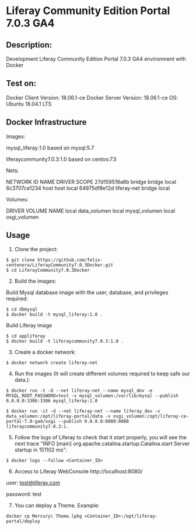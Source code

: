 Liferay Community Edition Portal 7.0.3 GA4
========================================


Description:
--------------------------------
Development Liferay Community Edition Portal 7.0.3 GA4 environment with Docker


Test on:
--------------------------------
Docker Client Version: 18.06.1-ce
Docker Server Version: 18.06.1-ce
OS: Ubuntu 18.04.1 LTS


Docker Infrastructure
--------------------------------
Images:

mysql_liferay:1.0 based on mysql:5.7

liferaycommunity7.0.3:1.0 based on centos:7.5

Nets:

NETWORK ID          NAME                DRIVER              SCOPE
27d159518a6b        bridge              bridge              local
6c3707ce1234        host                host                local
64975df8e12d        liferay-net         bridge              local

Volumes:

DRIVER              VOLUME NAME
local               data_volumen
local               mysql_volumen
local               osgi_volumen



Usage
------------------------

1) Clone the project:
```
$ git clone https://github.com/felix-centenera/LiferayCommunity7.0.3Docker.git
$ cd LiferayCommunity7.0.3Docker
```

2) Build the images:

Build Mysql database image with the user, database, and privileges required:
```
$ cd dbmysql
$ docker build -t mysql_liferay:1.0 .
```

Build Liferay image
```
$ cd appliferay
$ docker build -t liferaycommunity7.0.3:1.0 .
```

3) Create a docker network:
```
$ docker network create liferay-net
```


4) Run the images (It will create different volumes required to keep safe our data.):
```
$ docker run -t -d --net liferay-net --name mysql_dev -e MYSQL_ROOT_PASSWORD=test -v mysql_volumen:/var/lib/mysql --publish 0.0.0.0:3306:3306 mysql_liferay:1.0

$ docker run -it -d --net liferay-net --name liferay_dev -v data_volumen:/opt/liferay-portal/data -v osgi_volumen:/opt/liferay-ce-portal-7.0-ga4/osgi --publish 0.0.0.0:8080:8080  liferaycommunity7.0.3:1.

```

5) Follow the logs of Liferay to check that it start properly, you will see the next trace "INFO [main] org.apache.catalina.startup.Catalina.start Server startup in 151102 ms":
```
$ docker logs --follow <Container_ID>
```

6) Access to Liferay WebConsole
http://localhost:8080/

user: test@liferay.com

password: test

7) You can deploy a Theme. Example:
```
docker cp Mercury\ Theme.lpkg <Container_ID>:/opt/liferay-portal/deploy
```
